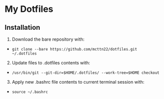 # My Dotfiles

## Installation

1. Download the bare repository with:

- ```
  git clone --bare https://github.com/mcttn22/dotfiles.git ~/.dotfiles
  ```

2. Update files to .dotfiles contents with:

- ```
  /usr/bin/git --git-dir=$HOME/.dotfiles/ --work-tree=$HOME checkout
  ```

3. Apply new .bashrc file contents to current terminal session with:

- ```
  source ~/.bashrc
  ```

